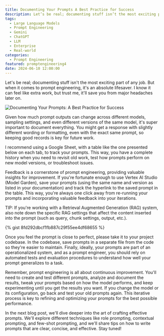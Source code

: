 ```yaml
---
title: Documenting Your Prompts A Best Practice for Success
description: Let’s be real; documenting stuff isn’t the most exciting part of any job. But when it comes to prompt engineering, it’s an absolute lifesaver. I know it can feel like extra work, but trust me, it’ll…
tags:
  - Large Language Models
  - Prompt Engineering
  - Gemini
  - ChatGPT
  - LLM
  - Enterprise
  - Real-world
categories:
  - Prompt Engineering
featured: promptengineering4
date: 2024-06-10 12:00:00
---
```


Let's be real; documenting stuff isn't the most exciting part of any job. But when it comes to prompt engineering, it's an absolute lifesaver. I know it can feel like extra work, but trust me, it'll save you from major headaches later on.

<!--more-->

<img src="/images/large_promptengineering4.png" alt="Documenting Your Prompts: A Best Practice for Success" />

Given how much prompt outputs can change across different models, sampling settings, and even different versions of the same model, it's super important to document everything. You might get a response with slightly different wording or formatting, even with the exact same prompt, so keeping good records is key for future work.

I recommend using a Google Sheet, with a table like the one presented below on each tab, to track your prompts. This way, you have a complete history when you need to revisit old work, test how prompts perform on new model versions, or troubleshoot issues.

Feedback is a cornerstone of prompt engineering, providing valuable insights for improvement. If you're fortunate enough to use Vertex AI Studio (Model Garden), save your prompts (using the same name and version as listed in your documentation) and track the hyperlink to the saved prompt in the table. This way, you're always one click away from re-running your prompts and incorporating valuable feedback into your iterations.

TIP: If you're working with a Retrieval Augmented Generation (RAG) system, also note down the specific RAG settings that affect the content inserted into the prompt (such as query, chunk settings, output, etc.).

{% gist 8fd292dbcf1fb887c29f55ee4df68655 %}

Once you feel the prompt is close to perfect, please take it to your project codebase. In the codebase, save prompts in a separate file from the code so they're easier to maintain. Finally, ideally, your prompts are part of an operationalized system, and as a prompt engineer, you should rely on automated tests and evaluation procedures to understand how well your prompt generalizes to a task.

Remember, prompt engineering is all about continuous improvement. You'll need to create and test different prompts, analyze and document the results, tweak your prompts based on how the model performs, and keep experimenting until you get the results you want. If you change the model or its configuration, go back and test your old prompts again. This iterative process is key to refining and optimizing your prompts for the best possible performance.

In the next blog post, we'll dive deeper into the art of crafting effective prompts. We'll explore different techniques like role prompting, contextual prompting, and few-shot prompting, and we'll share tips on how to write prompts that are clear, concise, and effective. Stay tuned!